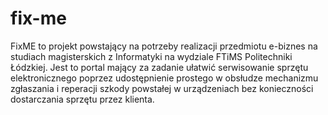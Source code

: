 # fix-me
FixME to projekt powstający na potrzeby realizacji przedmiotu e-biznes na studiach magisterskich z Informatyki na wydziale FTiMS Politechniki Łódzkiej. Jest to portal mający za zadanie ułatwić serwisowanie sprzętu elektronicznego poprzez udostępnienie prostego w obsłudze mechanizmu zgłaszania i reperacji szkody powstałej w urządzeniach bez konieczności dostarczania sprzętu przez klienta.
